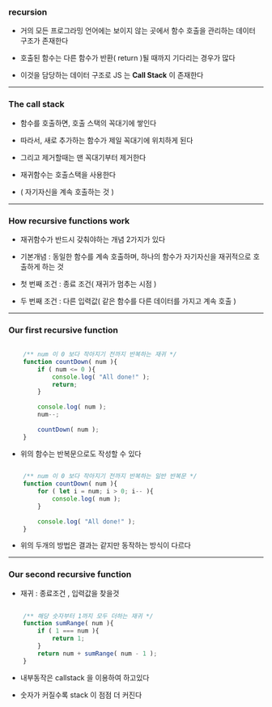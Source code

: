 ### recursion

- 거의 모든 프로그라밍 언어에는 보이지 않는 곳에서 함수 호출을 관리하는 데이터 구조가 존재한다
  

- 호출된 함수는 다른 함수가 반환( return )될 때까지 기다리는 경우가 많다


- 이것을 담당하는 데이터 구조로 JS 는 **Call Stack** 이 존재한다


---

### The call stack

- 함수를 호출하면, 호출 스택의 꼭대기에 쌓인다


- 따라서, 새로 추가하는 함수가 제일 꼭대기에 위치하게 된다


- 그리고 제거할때는 맨 꼭대기부터 제거한다


- 재귀함수는 호출스택을 사용한다
- ( 자기자신을 계속 호출하는 것 )

---

### How recursive functions work

- 재귀함수가 반드시 갖춰야하는 개념 2가지가 있다


- 기본개념 : 동일한 함수를 계속 호출하며, 하나의 함수가 자기자신을 재귀적으로 호출하게 하는 것


- 첫 번째 조건 : 종료 조건( 재귀가 멈추는 시점 )


- 두 번째 조건 : 다른 입력값( 같은 함수를 다른 데이터를 가지고 계속 호출 )

---

### Our first recursive function

````javascript
    
    /** num 이 0 보다 작아지기 전까지 반복하는 재귀 */
    function countDown( num ){
        if ( num <= 0 ){
            console.log( "All done!" );
            return;
        }
        
        console.log( num );
        num--;
        
        countDown( num );
    }

````

- 위의 함수는 반복문으로도 작성할 수 있다

````javascript
    
    /** num 이 0 보다 작아지기 전까지 반복하는 일반 반복문 */
    function countDown( num ){
        for ( let i = num; i > 0; i-- ){
            console.log( num );
        }
        
        console.log( "All done!" );
    }

````

- 위의 두개의 방법은 결과는 같지만 동작하는 방식이 다르다

---

### Our second recursive function

- 재귀 : 종료조건 , 입력값을 찾을것

````javascript
    
    /** 해당 숫자부터 1까지 모두 더하는 재귀 */
    function sumRange( num ){
        if ( 1 === num ){
            return 1;
        }
        return num + sumRange( num - 1 );
    }

````


- 내부동작은 callstack 을 이용하여 하고있다


- 숫자가 커질수록 stack 이 점점 더 커진다
